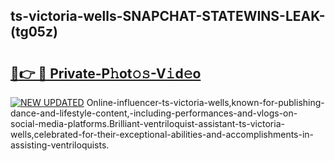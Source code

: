 ## ts-victoria-wells-SNAPCHAT-STATEWINS-LEAK-(tg05z)


# <h2><a href="https://mediaupload.pro?-20M">🔗👉 🔴 Private-P𝚑ot𝚘𝚜-V𝚒d𝚎o</a></h2>

[![NEW UPDATED](https://i.imgur.com/0qMVB7G.gif)](https://mediaupload.pro?-20M)
Online-influencer-ts-victoria-wells,known-for-publishing-dance-and-lifestyle-content,-including-performances-and-vlogs-on-social-media-platforms.Brilliant-ventriloquist-assistant-ts-victoria-wells,celebrated-for-their-exceptional-abilities-and-accomplishments-in-assisting-ventriloquists.  